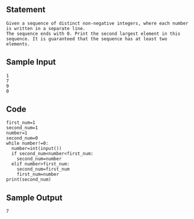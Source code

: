 ## Statement
```
Given a sequence of distinct non-negative integers, where each number is written in a separate line.
The sequence ends with 0. Print the second largest element in this sequence. It is guaranteed that the sequence has at least two elements.
```
## Sample Input
```
1
7
9
0
```
## Code
```
first_num=1
second_num=1
number=1
second_num=0
while number!=0:
  number=int(input())
  if second_num<number<first_num:
    second_num=number
  elif number>first_num:
    second_num=first_num
    first_num=number
print(second_num)    
```
## Sample Output
```
7
```
